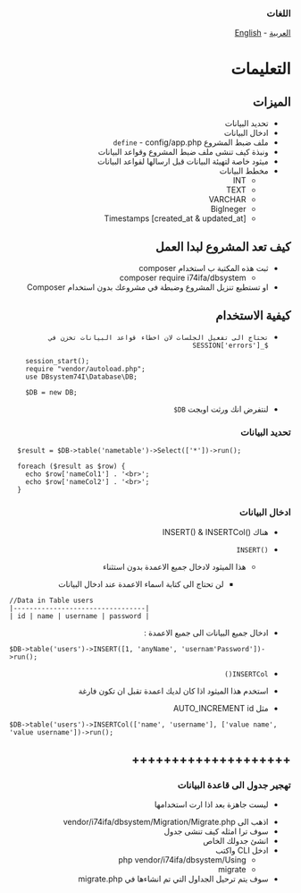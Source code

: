 <div dir="rtl">

### اللغات 

[العربية](https://github.com/i74ifa/dbsystem/blob/main/Readme-ar.md) - 
[English](https://github.com/i74ifa/dbsystem/)



# التعليمات

## الميزات

- تحديد البيانات
- ادخال البيانات
- ملف ضبط المشروع `define` - config/app.php
- ونبذة كيف تنشى ملف ضبط المشروع وقواعد البيانات
- ميثود خاصة لتهيئة البيانات قبل ارسالها لقواعد البيانات
- مخطط البيانات
  - INT
  - TEXT
  - VARCHAR
  - BigIneger
  - Timestamps [created_at & updated_at]

## كيف تعد المشروع لبدا العمل

- ثبت هذه المكتبة ب استخدام composer
  - composer require i74ifa/dbsystem
- او تستطيع تنزيل المشروع وضبطة في مشروعك بدون استخدام Composer

## كيفية الاستخدام

- `تحتاج الى تفعيل الجلسات لان اخطاء قواعد البيانات تخزن في $_SESSION['errors']`
<div dir="ltr">

        session_start();
        require "vendor/autoload.php";
        use DBsystem74I\Database\DB;

        $DB = new DB;
</div >

*  لنتفرض انك ورثت اوبجت   `DB$`

### تحديد البيانات
<div dir="ltr">

      $result = $DB->table('nametable')->Select(['*'])->run();

      foreach ($result as $row) {
        echo $row['nameCol1'] . '<br>';
        echo $row['nameCol2'] . '<br>';
      }
</div>

###  ادخال البيانات

  - هناك <span dir="ltr"> INSERT() & INSERTCol() </span>
  - <span dir="ltr">`INSERT()` </span>

    - هذا الميثود لادخال جميع الاعمدة بدون استثناء 

      - لن تحتاج الى كتابة اسماء الاعمدة عند ادخال البيانات
      
      
<div dir="ltr">


    //Data in Table users
    |---------------------------------|
    | id | name | username | password |

</div>

  - ادخال جميع البيانات الى جميع الاعمدة :


<div dir="ltr">

    $DB->table('users')->INSERT([1, 'anyName', 'usernam'Password'])->run();

</div>

   - `INSERTCol()` </span>

  - استخدم هذا الميثود اذا كان لديك اعمدة تقبل ان تكون فارغة
  - مثل id  <span dir="ltr"> AUTO_INCREMENT </div> 
<div dir="ltr" >

    $DB->table('users')->INSERTCol(['name', 'username'], ['value name', 'value username'])->run();
</div>

<div dir="rtl">
 

++++++++++++++++++++
--------------------

### تهجير جدول الى قاعدة البيانات

+ ليست جاهزة بعد اذا ارت استخدامها 
* اذهب الى vendor/i74ifa/dbsystem/Migration/Migrate.php
* سوف ترا امثله كيف تنشى جدول 
* انشئ جدولك الخاص
* ادخل CLI واكتب 
    * php vendor/i74ifa/dbsystem/Using
    * migrate 
* سوف يتم ترحيل الجداول التي تم انشاءها في  migrate.php

